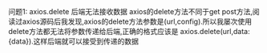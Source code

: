 问题1: axios.delete 后端无法接收数据
   axios的delete方法不同于get post方法,阅读过axios源码后我发现,axios的delete方法参数是(url,config).所以我屡次使用delete方法都无法将参数传递给后端,正确的格式应该是 axios.delete(url,data: {data}).这样后端就可以接受到传递的数据